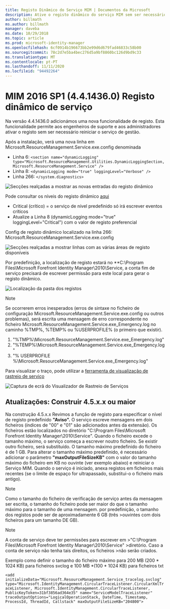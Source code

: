 ```yaml
---
title: Registo Dinâmico do Serviço MIM | Documentos da Microsoft
description: Ative o registo dinâmico do serviço MIM sem ser necessário reiniciar o serviço de gestão
author: billmath
ms.author: billmath
manager: daveba
ms.date: 10/29/2018
ms.topic: article
ms.prod: microsoft-identity-manager
ms.openlocfilehash: 6cf0914b196673bb2e99d6d679fad46833c58b00
ms.sourcegitcommit: 78c2d7e5ba4bec276d5a9bf8860bc126d9bd9c33
ms.translationtype: MT
ms.contentlocale: pt-PT
ms.lasthandoff: 11/11/2020
ms.locfileid: "94492264"
---
```

# <a name="mim-2016-sp1-4414360--service-dynamic-logging"></a>MIM 2016 SP1 (4.4.1436.0) Registo dinâmico de serviço

Na versão 4.4.1436.0 adicionámos uma nova funcionalidade de registo. Esta funcionalidade permite aos engenheiros de suporte e aos administradores ativar o registo sem ser necessário reiniciar o serviço de gestão.

Após a instalação, verá uma nova linha em Microsoft.ResourceManagement.Service.exe.config denominada

*   Linha 6: ``<section name="dynamicLogging" type="Microsoft.ResourceManagement.Utilities.DynamicLoggingSection, Microsoft.ResourceManagement.Service" />``
*   Linha 8: ``<dynamicLogging mode="true" loggingLevel="Verbose" />``
*   Linha 266: ``</system.diagnostics> ``

![Secções realçadas a mostrar as novas entradas do registo dinâmico](media/mim-service-dynamic-logging/screen01.png)

Pode consultar os níveis do registo dinâmico [aqui](https://msdn.microsoft.com/library/ms733025(v=vs.110).aspx#Anchor_3)

- Critical (crítico) = o serviço de nível predefinido só irá escrever eventos críticos
- Atualize a Linha 8 (dynamicLogging mode="true" loggingLevel="Critical") com o valor de registo preferencial

Config de registo dinâmico localizado na linha 266: Microsoft.ResourceManagement.Service.exe.config

![Secções realçadas a mostrar linhas com as várias áreas de registo disponíveis](media/mim-service-dynamic-logging/screen02.png)

Por predefinição, a localização de registo estará no **C:\Program Files\Microsoft Forefront Identity Manager\2010\Service, a conta fim de serviço precisará de escrever permissão para este local para gerar o registo dinâmico.

![Localização da pasta dos registos](media/mim-service-dynamic-logging/screen03.png)

> [!NOTE]
>  Se ocorrerem erros inesperados (erros de sintaxe no ficheiro de configuração Microsoft.ResourceManagement.Service.exe.config ou outros problemas), será escrita uma mensagem de erro correspondente no ficheiro Microsoft.ResourceManagement.Service.exe_Emergency.log no caminho %TMP%, %TEMP% ou %USERPROFILE% (o primeiro que existir).  
> 1. "%TMP%\Microsoft.ResourceManagement.Service.exe_Emergency.log"
> 2. "%TEMP%\Microsoft.ResourceManagement.Service.exe_Emergency.log"
> 3. "% USERPROFILE %\Microsoft.ResourceManagement.Service.exe_Emergency.log"

Para visualizar o traço, pode utilizar a [ferramenta de visualização de rastreio de serviço](https://msdn.microsoft.com//library/aa751795(v=vs.110).aspx)

 ![Captura de ecrã do Visualizador de Rastreio de Serviços](media/mim-service-dynamic-logging/screen04.png)

## <a name="updates-build-45xx-or-greater"></a>Atualizações: Construir 4.5.x.x ou maior

Na construção 4.5.x.x Revimos a função de registo para especificar o nível de registo predefinido **"Aviso".** O serviço escreve mensagens em dois ficheiros (índices de "00" e "01" são adicionados antes da extensão). Os ficheiros estão localizados no diretório "C:\Program Files\Microsoft Forefront Identity Manager\2010\Service". Quando o ficheiro excede o tamanho máximo, o serviço começa a escrever noutro ficheiro. Se existir outro ficheiro, será substituído. O tamanho máximo predefinido do ficheiro é de 1 GB. Para alterar o tamanho máximo predefinido, é necessário adicionar o parâmetro **"maxOutputFileSizeKB"** com o valor do tamanho máximo do ficheiro em KB no ouvinte (ver exemplo abaixo) e reiniciar o Serviço MIM. Quando o serviço é iniciado, anexa registos em ficheiros mais recentes (se o limite de espaço for ultrapassado, substitui-o o ficheiro mais antigo). 

> [!NOTE] 
> Como o tamanho do ficheiro de verificação de serviço antes da mensagem ser escrita, o tamanho do ficheiro pode ser maior do que o tamanho máximo para o tamanho de uma mensagem. por predefinição, o tamanho dos registos pode ser de aproximadamente 6 GB (três >ouvintes com dois ficheiros para um tamanho DE GB).

> [!NOTE] 
> A conta de serviço deve ter permissões para escrever em >"C:\Program Files\Microsoft Forefront Identity Manager\2010\Service" >diretório. Caso a conta de serviço não tenha tais direitos, os ficheiros >não serão criados.

Exemplo como definir o tamanho do ficheiro máximo para 200 MB (200 * 1024 KB) para ficheiros svclog e 100 MB *(100 * 1024 KB) para ficheiros txt

`<add initializeData="Microsoft.ResourceManagement.Service_tracelog.svclog" type="Microsoft.IdentityManagement.CircularTraceListener.CircularXmlTraceListener, Microsoft.IdentityManagement.CircularTraceListener, PublicKeyToken=31bf3856ad364e35" name="ServiceModelTraceListener" traceOutputOptions="LogicalOperationStack, DateTime, Timestamp, ProcessId, ThreadId, Callstack" maxOutputFileSizeKB="204800">`
